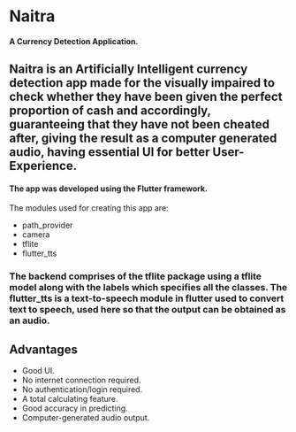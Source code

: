 # Naitra

#### A Currency Detection Application.

## Naitra is an Artificially Intelligent currency detection app made for the visually impaired to check whether they have been given the perfect proportion of cash and accordingly, guaranteeing that they have not been cheated after, giving the result as a computer generated audio, having essential UI for better User-Experience.

#### The app was developed using the Flutter framework.

The modules used for creating this app are:
 - path_provider
 - camera
 - tflite
 - flutter_tts
 
### The backend comprises of the tflite package using a tflite model along with the labels which specifies all the classes. The flutter_tts is a text-to-speech module in flutter used to convert text to speech, used here so that the output can be obtained as an audio.

## Advantages 
- Good UI.
- No internet connection required.
- No authentication/login required.
- A total calculating feature.
- Good accuracy in predicting.
- Computer-generated audio output.
 
